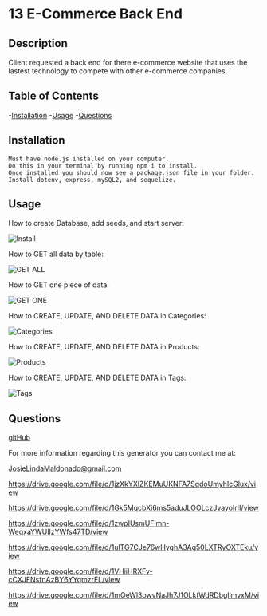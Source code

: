 # 13 E-Commerce Back End

## Description

Client requested a back end for there e-commerce website that uses the lastest technology to compete with other e-commerce companies.

## Table of Contents

-[Installation](#installation)
-[Usage](#usage)
-[Questions](#questions)


## Installation

```
Must have node.js installed on your computer. 
Do this in your terminal by running npm i to install. 
Once installed you should now see a package.json file in your folder.
Install dotenv, express, mySQL2, and sequelize.
```

## Usage

How to create Database, add seeds, and start server:

![Install](/e-commerce-back-end/assets/install.gif)

How to GET all data by table:

![GET ALL](/e-commerce-back-end/assets/GET_ALL.gif)

How to GET one piece of data:

![GET ONE](/e-commerce-back-end/assets/GET_ONE.gif)

How to CREATE, UPDATE, AND DELETE DATA in Categories:

![Categories](/e-commerce-back-end/assets/Categories.gif)

How to CREATE, UPDATE, AND DELETE DATA in Products:

![Products](/e-commerce-back-end/assets/Products.gif)

How to CREATE, UPDATE, AND DELETE DATA in Tags:

![Tags](/e-commerce-back-end/assets/Tags.gif)

## Questions

[gitHub](https://github.com/JosieMald)

For more information regarding this generator you can contact me at:

JosieLindaMaldonado@gmail.com




https://drive.google.com/file/d/1jzXkYXlZKEMuUKNFA7SqdoUmyhIcGlux/view

https://drive.google.com/file/d/1Gk5MqcbXi6ms5aduJLOOLczJvayoIrII/view

https://drive.google.com/file/d/1zwpIUsmUFlmn-WeqxaYWUIlzYWfs47TD/view

https://drive.google.com/file/d/1ulTG7CJe76wHyghA3Ag50LXTRyOXTEku/view

https://drive.google.com/file/d/1VHiiHRXFv-cCXJFNsfnAzBY6YYqmzrFL/view

https://drive.google.com/file/d/1mQeWl3owvNaJh7J1OLktWdRDbgllmvxM/view